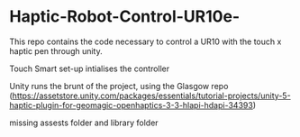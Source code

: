 # Haptic-Robot-Control-UR10e-
This repo contains the code necessary to control a UR10 with the touch x haptic pen through unity. 


Touch Smart set-up intialises the controller

Unity runs the brunt of the project, using the Glasgow repo (https://assetstore.unity.com/packages/essentials/tutorial-projects/unity-5-haptic-plugin-for-geomagic-openhaptics-3-3-hlapi-hdapi-34393)

missing assests folder and library folder
